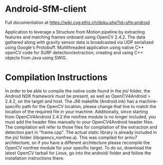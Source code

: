 Android-SfM-client
==================

Full documentation at https://wiki.cvg.ethz.ch/doku.php?id=sfm:android 


Application to leverage a Structure from Motion pipeline by extracting features and matching frames onboard using OpenCV 2.4.2. The data gathered along with gravity sensor data is broadcasted via UDP serialized using Google's Protobuff. Multithreaded application using native C++ openCV code for SURF detection/extraction, creating and using C++  objects from Java using SWIG.

Compilation Instructions
========================

In order to be able to compile the native code found in the jni/ folder, the Android NDK framework must be present, as well as OpenCV4Android > 2.4.2, on the target and host.
The JNI makefile (Android.mk) has a machine-specific path for the OpenCV location, please change that line to match the location of the required file in your machine. Additionally,
since starting from OpenCV4Android 2.4.2 the nonfree module is no longer included, you must add the header files manually to your OpenCV4Android header files. The compilation will
refer to those files for compilation of the extraction and detection part in "frame.cpp". The actual static library is already included in the jni/ folder (libopencv_nonfree.a). This
was compiled for armv7 architecture, so if you have a different architecture please recompile the OpenCV nonfree module for your specific target. To do so, download the latest OpenCV
tarball for Linux, go into the android/ folder and follow the installation instructions there.